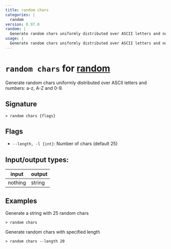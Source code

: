 ```yaml
---
title: random chars
categories: |
  random
version: 0.97.0
random: |
  Generate random chars uniformly distributed over ASCII letters and numbers: a-z, A-Z and 0-9.
usage: |
  Generate random chars uniformly distributed over ASCII letters and numbers: a-z, A-Z and 0-9.
---
```

<!-- This file is automatically generated. Please edit the command in https://github.com/nushell/nushell instead. -->

# `random chars` for [random](/commands/categories/random.md)

<div class='command-title'>Generate random chars uniformly distributed over ASCII letters and numbers: a-z, A-Z and 0-9.</div>

## Signature

```> random chars {flags} ```

## Flags

 -  `--length, -l {int}`: Number of chars (default 25)


## Input/output types:

| input   | output |
| ------- | ------ |
| nothing | string |

## Examples

Generate a string with 25 random chars
```nu
> random chars

```

Generate random chars with specified length
```nu
> random chars --length 20

```
